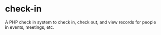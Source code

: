 # check-in
A PHP check in system to check in, check out, and view records for people in events, meetings, etc.
